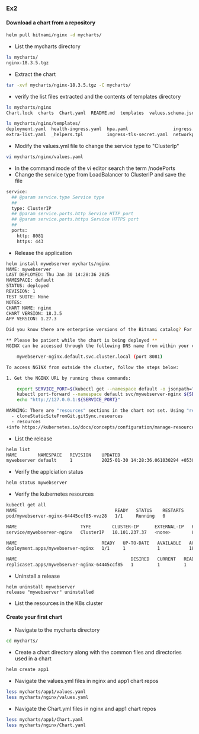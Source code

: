 ### Ex2
#### Download a chart from a repository
```bash
helm pull bitnami/nginx -d mycharts/
```
* List the mycharts directory 
```bash
ls mycharts/
nginx-18.3.5.tgz
```
* Extract the chart
```bash
tar -xvf mycharts/nginx-18.3.5.tgz -C mycharts/ 
```
* verify the list files extracted and the contents of templates directory 
```bash
ls mycharts/nginx
Chart.lock  charts  Chart.yaml  README.md  templates  values.schema.json  values.yaml

ls mycharts/nginx/templates/
deployment.yaml  health-ingress.yaml  hpa.yaml                 ingress.yaml        NOTES.txt  prometheusrules.yaml         serviceaccount.yaml  stream-server-block-configmap.yaml  tls-secret.yaml
extra-list.yaml  _helpers.tpl         ingress-tls-secret.yaml  networkpolicy.yaml  pdb.yaml   server-block-configmap.yaml  servicemonitor.yaml  svc.yaml
```
* Modify the values.yml file to change the service type to "ClusterIp"
```bash
vi mycharts/nginx/values.yaml 
```
* In the command mode of the vi editor search the term /nodePorts
* Change the service type from LoadBalancer to ClusterIP and save the file 
```bash
service:
  ## @param service.type Service type
  ##
  type: ClusterIP
  ## @param service.ports.http Service HTTP port
  ## @param service.ports.https Service HTTPS port
  ##
  ports:
    http: 8081
    https: 443
```
* Release the application 
```bash
helm install mywebserver mycharts/nginx 
NAME: mywebserver
LAST DEPLOYED: Thu Jan 30 14:28:36 2025
NAMESPACE: default
STATUS: deployed
REVISION: 1
TEST SUITE: None
NOTES:
CHART NAME: nginx
CHART VERSION: 18.3.5
APP VERSION: 1.27.3

Did you know there are enterprise versions of the Bitnami catalog? For enhanced secure software supply chain features, unlimited pulls from Docker, LTS support, or application customization, see Bitnami Premium or Tanzu Application Catalog. See https://www.arrow.com/globalecs/na/vendors/bitnami for more information.

** Please be patient while the chart is being deployed **
NGINX can be accessed through the following DNS name from within your cluster:

    mywebserver-nginx.default.svc.cluster.local (port 8081)

To access NGINX from outside the cluster, follow the steps below:

1. Get the NGINX URL by running these commands:

    export SERVICE_PORT=$(kubectl get --namespace default -o jsonpath="{.spec.ports[0].port}" services mywebserver-nginx)
    kubectl port-forward --namespace default svc/mywebserver-nginx ${SERVICE_PORT}:${SERVICE_PORT} &
    echo "http://127.0.0.1:${SERVICE_PORT}"

WARNING: There are "resources" sections in the chart not set. Using "resourcesPreset" is not recommended for production. For production installations, please set the following values according to your workload needs:
  - cloneStaticSiteFromGit.gitSync.resources
  - resources
+info https://kubernetes.io/docs/concepts/configuration/manage-resources-containers/
```
* List the release
```bash
helm list 
NAME       	NAMESPACE	REVISION	UPDATED                                	STATUS  	CHART       	APP VERSION
mywebserver	default  	1       	2025-01-30 14:28:36.061030294 +0530 IST	deployed	nginx-18.3.5	1.27.3     
```
* Verify the applciation status 
```bash
helm status mywebserver
```
* Verify the kubernetes resources 
```bash
kubectl get all
NAME                                     READY   STATUS    RESTARTS        AGE
pod/mywebserver-nginx-64445ccf85-vvz28   1/1     Running   0               18m

NAME                        TYPE        CLUSTER-IP      EXTERNAL-IP   PORT(S)            AGE
service/mywebserver-nginx   ClusterIP   10.101.237.37   <none>        8081/TCP,443/TCP   18m

NAME                                READY   UP-TO-DATE   AVAILABLE   AGE
deployment.apps/mywebserver-nginx   1/1     1            1           18m

NAME                                           DESIRED   CURRENT   READY   AGE
replicaset.apps/mywebserver-nginx-64445ccf85   1         1         1       18m
```
* Uninstall a release
```bnash
helm uninstall mywebserver
release "mywebserver" uninstalled
```
* List the resources in the K8s cluster 

#### Create your first chart 
* Navigate to the mycharts directory 
```bash
cd mycharts/ 
```
* Create a chart directory along with the common files and directories used in a chart
```bash
helm create app1
```
* Navigate the values.yml files in nginx and app1 chart repos
```bash
less mycharts/app1/values.yaml
less mycharts/nginx/values.yaml 
```
* Navigate the Chart.yml files in nginx and app1 chart repos
```bash
less mycharts/app1/Chart.yaml
less mycharts/nginx/Chart.yaml 
```

